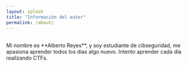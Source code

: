 ```yaml
---
layout: splash
title: "Información del autor"
permalink: /about/
---
```

<br>
Mi nombre es **Alberto Reyes**, y soy estudiante de cibseguridad, me apasiona aprender todos los dias algo nuevo. Intento aprender cada día realizando CTFs.
